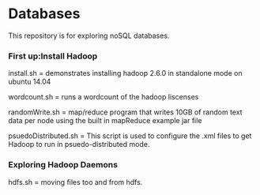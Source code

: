 # Databases
This repository is for exploring noSQL databases.

### First up:Install Hadoop
install.sh = demonstrates installing hadoop 2.6.0 in standalone mode on ubuntu 14.04

wordcount.sh = runs a wordcount of the hadoop liscenses

randomWrite.sh =  map/reduce program that writes 10GB of random text data per node
using the built in mapReduce example jar file

psuedoDistributed.sh = This script is used to configure the .xml files to get Hadoop to run in psuedo-distributed mode.


### Exploring Hadoop Daemons
hdfs.sh = moving files too and from hdfs.
